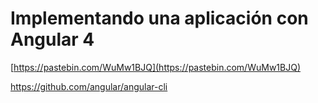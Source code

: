 # Implementando una aplicación con Angular 4

[https://pastebin.com/WuMw1BJQ](https://pastebin.com/WuMw1BJQ)

https://github.com/angular/angular-cli






